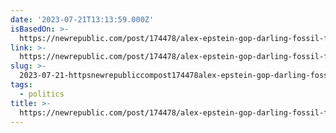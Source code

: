 ```yaml
---
date: '2023-07-21T13:13:59.000Z'
isBasedOn: >-
  https://newrepublic.com/post/174478/alex-epstein-gop-darling-fossil-fuels-good-humanity
link: >-
  https://newrepublic.com/post/174478/alex-epstein-gop-darling-fossil-fuels-good-humanity
slug: >-
  2023-07-21-httpsnewrepubliccompost174478alex-epstein-gop-darling-fossil-fuels-good-humanity
tags:
  - politics
title: >-
  https://newrepublic.com/post/174478/alex-epstein-gop-darling-fossil-fuels-good-humanity
---
```


